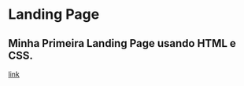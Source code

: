 # Landing Page
## Minha Primeira Landing Page usando HTML e CSS.
 [link](https://abnerdsn.github.io/landing-page/)
